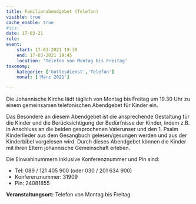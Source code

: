 ```yaml
---
title: Familienabendgebet (Telefon)
visible: true
cache_enable: true
#ics: 
date: 17-03-21
rule: 
event:
	start: 17-03-2021 19:30
	end: 17-03-2021 19:45
	location: 'Telefon von Montag bis Freitag'
taxonomy:
	kategorie: ['Gottesdienst','Telefon']
	monat: ['März 2021']

---
```

Die Johannische Kirche lädt täglich von Montag bis Freitag um 19.30 Uhr zu einem gemeinsamen telefonischen Abendgebet für Kinder ein.

Das Besondere an diesem Abendgebet ist die ansprechende Gestaltung für die Kinder und die Berücksichtigung der Bedürfnisse der Kinder, indem z.B. in Anschluss an die beiden gesprochenen Vaterunser und den 1. Psalm Kinderlieder aus dem Gesangbuch gelesen/gesungen werden und aus der Kinderbibel vorgelesen wird. Durch dieses Abendgebet können die Kinder mit ihren Eltern johannische Gemeinschaft erleben.

Die Einwahlnummern inklusive Konferenznummer und Pin sind:
* Tel: 089 / 121 405 900 (oder 030 / 201 634 900)
* Konferenznummer: 31909 
* Pin: 24081855



**Veranstaltungsort:** Telefon von Montag bis Freitag

